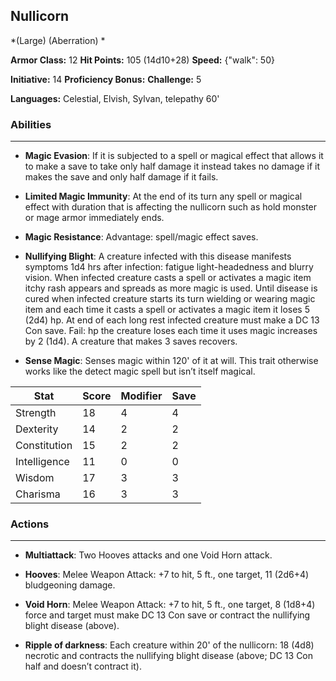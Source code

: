 ## Nullicorn
*(Large) (Aberration) *

**Armor Class:** 12
**Hit Points:** 105 (14d10+28)
**Speed:** {"walk": 50}

**Initiative:** 14
**Proficiency Bonus:**
**Challenge:** 5

**Languages:** Celestial, Elvish, Sylvan, telepathy 60'

### Abilities
 --- 
- **Magic Evasion**: If it is subjected to a spell or magical effect that allows it to make a save to take only half damage it instead takes no damage if it makes the save and only half damage if it fails.

- **Limited Magic Immunity**: At the end of its turn any spell or magical effect with duration that is affecting the nullicorn such as hold monster or mage armor immediately ends.

- **Magic Resistance**: Advantage: spell/magic effect saves.

- **Nullifying Blight**: A creature infected with this disease manifests symptoms 1d4 hrs after infection: fatigue light-headedness and blurry vision. When infected creature casts a spell or activates a magic item itchy rash appears and spreads as more magic is used. Until disease is cured when infected creature starts its turn wielding or wearing magic item and each time it casts a spell or activates a magic item it loses 5 (2d4) hp. At end of each long rest infected creature must make a DC 13 Con save. Fail: hp the creature loses each time it uses magic increases by 2 (1d4). A creature that makes 3 saves recovers.

- **Sense Magic**: Senses magic within 120' of it at will. This trait otherwise works like the detect magic spell but isn’t itself magical.



| Stat | Score | Modifier | Save |
| ---- | ---- | ---- | ---- |
| Strength | 18 | 4 | 4 |
| Dexterity | 14 | 2 | 2 |
| Constitution | 15 | 2 | 2 |
| Intelligence | 11 | 0 | 0 |
| Wisdom | 17 | 3 | 3 |
| Charisma | 16 | 3 | 3 |

### Actions
 --- 
- **Multiattack**: Two Hooves attacks and one Void Horn attack.

- **Hooves**: Melee Weapon Attack: +7 to hit, 5 ft., one target, 11 (2d6+4) bludgeoning damage.

- **Void Horn**: Melee Weapon Attack: +7 to hit, 5 ft., one target, 8 (1d8+4) force and target must make DC 13 Con save or contract the nullifying blight disease (above). 

- **Ripple of darkness**: Each creature within 20' of the nullicorn: 18 (4d8) necrotic and contracts the nullifying blight disease (above; DC 13 Con half and doesn’t contract it).

